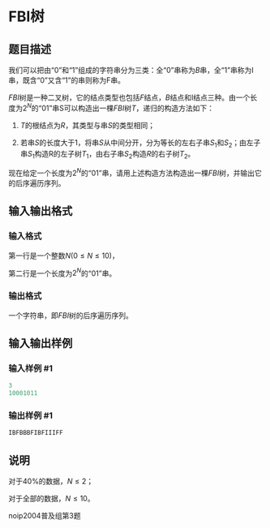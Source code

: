 # FBI树

## 题目描述

我们可以把由“$0$”和“$1$”组成的字符串分为三类：全“$0$”串称为$B$串，全“$1$”串称为I串，既含“$0$”又含“$1$”的串则称为F串。

$FBI$树是一种二叉树，它的结点类型也包括$F$结点，$B$结点和I结点三种。由一个长度为$2^N$的“$01$”串S可以构造出一棵$FBI$树$T$，递归的构造方法如下：

1. $T$的根结点为$R$，其类型与串$S$的类型相同；

2. 若串$S$的长度大于$1$，将串$S$从中间分开，分为等长的左右子串$S_1$和$S_2$；由左子串$S_1$构造R的左子树$T_1$，由右子串$S_2$构造$R$的右子树$T_2$。

现在给定一个长度为$2^N$的“$01$”串，请用上述构造方法构造出一棵$FBI$树，并输出它的后序遍历序列。

## 输入输出格式

### 输入格式

第一行是一个整数$N(0 \le N \le 10)$，

第二行是一个长度为$2^N$的“$01$”串。

### 输出格式

一个字符串，即$FBI$树的后序遍历序列。

## 输入输出样例

### 输入样例 #1

```cpp
3
10001011

```
### 输出样例 #1

```cpp
IBFBBBFIBFIIIFF

```
## 说明

对于40%的数据，$N \le 2$；

对于全部的数据，$N \le 10$。

noip2004普及组第3题

